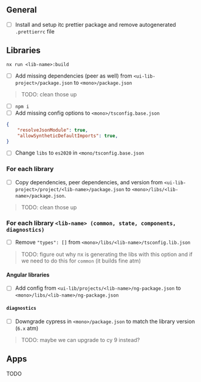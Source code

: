 ## General

- [ ] Install and setup itc prettier package and remove autogenerated `.prettierrc` file

## Libraries

```
nx run <lib-name>:build
```

- [ ] Add missing dependencies (peer as well) from `<ui-lib-project>/package.json` to `<mono>/package.json`

> TODO: clean those up
>

- [ ] `npm i`
- [ ] Add missing config options to `<mono>/tsconfig.base.json`

```json
{
    "resolveJsonModule": true,
    "allowSyntheticDefaultImports": true,
}
```

- [ ] Change `libs` to `es2020` in `<mono/tsconfig.base.json`

### For each library

- [ ] Copy dependencies, peer dependencies, and version from `<ui-lib-project>/project/<lib-name>/package.json` to `<mono>/libs/<lib-name>/package.json`.

> TODO: clean those up
>

### For each library `<lib-name> (common, state, components, diagnostics)`

- [ ] Remove `"types": []` from `<mono>/libs/<lib-name>/tsconfig.lib.json`

> TODO: figure out why nx is generating the libs with this option and if we need to do this for `common` (it builds fine atm)
>

#### Angular libraries

- [ ] Add config from `<ui-lib/projects/<lib-name>/ng-package.json` to `<mono>/libs/<lib-name>/ng-package.json`

#### `diagnostics`

- [ ] Downgrade cypress in `<mono>/package.json` to match the library version (`6.x` atm) 

> TODO: maybe we can upgrade to cy 9 instead?
>

## Apps

TODO
<!--  -->
<!-- ### login -->
<!--  -->
<!-- ``` -->
<!-- nx run login:build:production -->
<!-- ``` -->
<!--  -->
<!-- - [ ] Add missing dependencies from `<login-app>/package.json` to `<mono>/package.json` -->
<!--  -->
<!-- > TODO: clean those up -->
<!-- > -->
<!--  -->
<!-- - [ ] `npm i` -->
<!-- - [ ] Remove `"types": []` from `<mono>/apps/login/tsconfig.app.json` -->
<!-- - [ ] Icrease memory budgets in `<mono>/apps/login/project.json` -->
<!-- - [ ] Change `styles` entrypoint in `<mono>/apps/login/project.json` to `"apps/login/src/assets/scss/main.scss"` -->
<!-- - [ ] Add style include path to `project.json` and change `main.scss` common styles path to `'common/src/assets/scss/styles'` -->
<!--  -->
<!-- ```json -->
<!-- "stylePreprocessorOptions": { -->
<!--   "includePaths": ["libs/"] -->
<!-- }, -->
<!-- ``` -->
<!--  -->
<!-- > TODO: maybe there is a cleaner way to achieve this -->
<!-- > -->
<!--  -->
<!-- - [ ] Set correct `deployUrl` in `project.json` -->
<!-- - [ ] Set `"serve.options.liveReload": false` in `project.json` -->
<!-- - [ ] Add `"assets"` config from `angular.json` to `project.json` -->
<!--  -->


